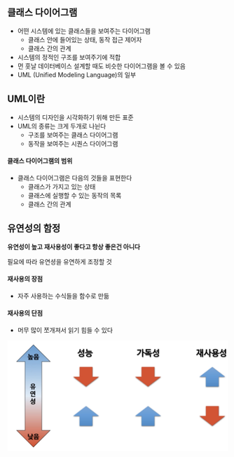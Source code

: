 ## 클래스 다이어그램

- 어떤 시스템에 있는 클래스들을 보여주는 다이어그램
  - 클래스 안에 들어있는 상태, 동작 접근 제어자
  - 클래스 간의 관계
- 시스템의 정적인 구조를 보여주기에 적합
- 먼 훗날 데이터베이스 설계할 때도 비슷한 다이어그램을 볼 수 있음
- UML (Unified Modeling Language)의 일부



## UML이란

- 시스템의 디자인을 시각화하기 위해 만든 표준
- UML의 종류는 크게 두개로 나뉜다
  - 구조를 보여주는 클래스 다이어그램
  - 동작을 보여주는 시퀀스 다이어그램

#### 클래스 다이어그램의 범위

- 클래스 다이어그램은 다음의 것들을 표현한다
  - 클래스가 가지고 있는 상태
  - 클래스에 실행할 수 있는 동작의 목록
  - 클래스 간의 관계



## 유연성의 함정

**유연성이 높고 재사용성이 좋다고 항상 좋은건 아니다**

필요에 따라 유연셩을 유연하게 조정할 것

#### 재사용의 장점

- 자주 사용하는 수식들을 함수로 만듦

#### 재사용의 단점

- 머무 많이 쪼개져서 읽기 힘들 수 있다

![코드 유연성](./images/04_1.png)

#### 